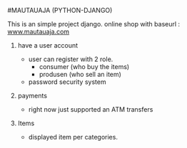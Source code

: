 #MAUTAUAJA (PYTHON-DJANGO)

This is an simple project django. online shop with baseurl : www.mautauaja.com 

1. have a user account 
   - user can register with 2 role.
       - consumer (who buy the items)
       - produsen (who sell an item)
   - password security system

2. payments
   - right now just supported an ATM transfers

3. Items
   - displayed item per categories.
